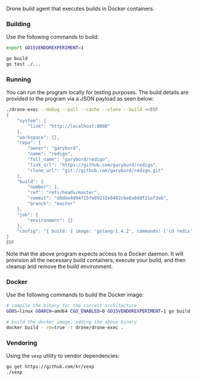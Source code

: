 Drone build agent that executes builds in Docker containers.

### Building

Use the following commands to build:

```sh
export GO15VENDOREXPERIMENT=1

go build
go test ./...
```

### Running

You can run the program locally for testing purposes. The build details are provided to the program via a JSON payload as seen below:

```sh
./drone-exec --debug --pull --cache --clone --build <<EOF
{
	"system": {
		"link": "http://localhost:8000"
	},
	"workspace": {},
	"repo": {
		"owner": "garyburd",
		"name": "redigo",
		"full_name": "garyburd/redigo",
		"link_url": "https://github.com/garyburd/redigo",
		"clone_url": "git://github.com/garyburd/redigo.git"
	},
	"build": {
		"number": 1,
		"ref": "refs/heads/master",
		"commit": "d8dbe4d94f15fe89232e0402c6e8a0ddf21af3ab",
		"branch": "master"
	},
	"job": {
		"environment": {}
	},
	"config": "{ build: { image: 'golang:1.4.2', commands: ['cd redis', 'go build', 'go test -v']}, compose: { redis: { image: 'redis:2.8' } } }"
}
EOF
```

Note that the above program expects access to a Docker daemon. It will provision all the necessary build containers, execute your build, and then cleanup and remove the build environment.

### Docker

Use the following commands to build the Docker image:

```sh
# compile the binary for the correct architecture
GOOS=linux GOARCH=amd64 CGO_ENABLED=0 GO15VENDOREXPERIMENT=1 go build

# build the docker image, adding the above binary
docker build --rm=true -t drone/drone-exec .
```

### Vendoring

Using the `vexp` utility to vendor dependencies:

```sh
go get https://github.com/kr/vexp
./vexp
```
